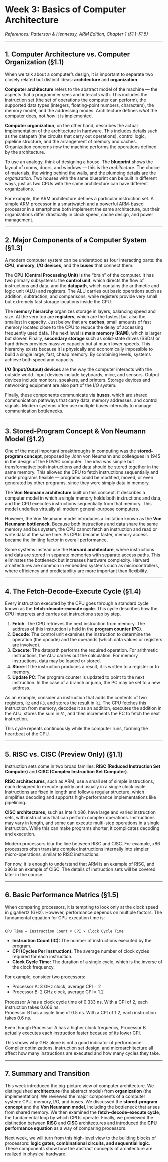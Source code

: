 # Week 3: Basics of Computer Architecture  
*References: Patterson & Hennessy, ARM Edition, Chapter 1 (§1.1–§1.5)*  

---

## 1. Computer Architecture vs. Computer Organization (§1.1)  

When we talk about a computer’s design, it is important to separate two closely related but distinct ideas: **architecture** and **organization**.  

**Computer architecture** refers to the abstract model of the machine — the aspects that a programmer sees and interacts with. This includes the instruction set (the set of operations the computer can perform), the supported data types (integers, floating-point numbers, characters), the memory model, and the addressing modes. Architecture defines *what* the computer does, not *how* it is implemented.  

**Computer organization**, on the other hand, describes the actual implementation of the architecture in hardware. This includes details such as the datapath (the circuits that carry out operations), control logic, pipeline structure, and the arrangement of memory and caches. Organization concerns *how* the machine performs the operations defined by the architecture.  

To use an analogy, think of designing a house. The **blueprint** shows the layout of rooms, doors, and windows — this is the *architecture*. The choice of materials, the wiring behind the walls, and the plumbing details are the *organization*. Two houses with the same blueprint can be built in different ways, just as two CPUs with the same architecture can have different organizations.  

For example, the ARM architecture defines a particular instruction set. A simple ARM processor in a smartwatch and a powerful ARM-based processor in a smartphone both implement the same architecture, but their organizations differ drastically in clock speed, cache design, and power management.  

---

## 2. Major Components of a Computer System (§1.3)  

A modern computer system can be understood as four interacting parts: the **CPU**, **memory**, **I/O devices**, and the **buses** that connect them.  

The **CPU (Central Processing Unit)** is the “brain” of the computer. It has two primary subsystems: the **control unit**, which directs the flow of instructions and data, and the **datapath**, which contains the arithmetic and logic unit (ALU) and registers. The ALU carries out basic operations such as addition, subtraction, and comparisons, while registers provide very small but extremely fast storage locations inside the CPU.  

The **memory hierarchy** organizes storage in layers, balancing speed and size. At the very top are **registers**, which are the fastest but also the smallest in capacity. Just below that are **caches**, small amounts of fast memory located close to the CPU to reduce the delay of accessing frequently used data. The next level is **main memory (RAM)**, which is larger but slower. Finally, **secondary storage** such as solid-state drives (SSDs) or hard drives provides massive capacity but at much lower speeds. This hierarchy exists because it is physically and economically impossible to build a single large, fast, cheap memory. By combining levels, systems achieve both speed and capacity.  

**I/O (Input/Output) devices** are the way the computer interacts with the outside world. Input devices include keyboards, mice, and sensors. Output devices include monitors, speakers, and printers. Storage devices and networking equipment are also part of the I/O system.  

Finally, these components communicate via **buses**, which are shared communication pathways that carry data, memory addresses, and control signals. Modern systems often use multiple buses internally to manage communication bottlenecks.  

---

## 3. Stored-Program Concept & Von Neumann Model (§1.2)  

One of the most important breakthroughs in computing was the **stored-program concept**, proposed by John von Neumann and colleagues in 1945 in the design of the EDVAC computer. The idea was simple but transformative: both instructions and data should be stored together in the same memory. This allowed the CPU to fetch instructions sequentially and made programs flexible — programs could be modified, moved, or even generated by other programs, since they were simply data in memory.  

The **Von Neumann architecture** built on this concept. It describes a computer model in which a single memory holds both instructions and data, and the CPU executes instructions sequentially from that memory. This model underlies virtually all modern general-purpose computers.  

However, the Von Neumann model introduces a limitation known as the **Von Neumann bottleneck**. Because both instructions and data share the same memory and bus system, the CPU cannot fetch an instruction and read or write data at the same time. As CPUs became faster, memory access became the limiting factor in overall performance.  

Some systems instead use the **Harvard architecture**, where instructions and data are stored in separate memories with separate access paths. This eliminates the bottleneck but increases hardware complexity. Harvard architectures are common in embedded systems such as microcontrollers, where efficiency and predictability are more important than flexibility.  

---

## 4. The Fetch–Decode–Execute Cycle (§1.4)  

Every instruction executed by the CPU goes through a standard cycle known as the **fetch–decode–execute cycle**. This cycle describes how the CPU interprets and carries out instructions step by step.  

1. **Fetch**: The CPU retrieves the next instruction from memory. The address of this instruction is held in the **program counter (PC)**.  
2. **Decode**: The control unit examines the instruction to determine the operation (the opcode) and the operands (which data values or registers are involved).  
3. **Execute**: The datapath performs the required operation. For arithmetic instructions, the ALU carries out the calculation. For memory instructions, data may be loaded or stored.  
4. **Store**: If the instruction produces a result, it is written to a register or to memory.  
5. **Update PC**: The program counter is updated to point to the next instruction. In the case of a branch or jump, the PC may be set to a new address.  

As an example, consider an instruction that adds the contents of two registers, `R2` and `R3`, and stores the result in `R1`. The CPU fetches this instruction from memory, decodes it as an addition, executes the addition in the ALU, stores the sum in `R1`, and then increments the PC to fetch the next instruction.  

This cycle repeats continuously while the computer runs, forming the heartbeat of the CPU.  

---

## 5. RISC vs. CISC (Preview Only) (§1.1)  

Instruction sets come in two broad families: **RISC (Reduced Instruction Set Computer)** and **CISC (Complex Instruction Set Computer)**.  

**RISC architectures**, such as ARM, use a small set of simple instructions, each designed to execute quickly and usually in a single clock cycle. Instructions are fixed in length and follow a regular structure, which simplifies decoding and supports high-performance implementations like pipelining.  

**CISC architectures**, such as Intel’s x86, have large and varied instruction sets, with instructions that can perform complex operations. Instructions may vary in length, and some can execute multi-step operations in a single instruction. While this can make programs shorter, it complicates decoding and execution.  

Modern processors blur the line between RISC and CISC. For example, x86 processors often translate complex instructions internally into simpler micro-operations, similar to RISC instructions.  

For now, it is enough to understand that ARM is an example of RISC, and x86 is an example of CISC. The details of instruction sets will be covered later in the course.  

---

## 6. Basic Performance Metrics (§1.5)  

When comparing processors, it is tempting to look only at the clock speed in gigahertz (GHz). However, performance depends on multiple factors. The fundamental equation for CPU execution time is:  

```

CPU Time = Instruction Count × CPI × Clock Cycle Time

```

- **Instruction Count (IC):** The number of instructions executed by the program.  
- **CPI (Cycles Per Instruction):** The average number of clock cycles required for each instruction.  
- **Clock Cycle Time:** The duration of a single cycle, which is the inverse of the clock frequency.  

For example, consider two processors:  

- Processor A: 3 GHz clock, average CPI = 2  
- Processor B: 2 GHz clock, average CPI = 1.2  

Processor A has a clock cycle time of 0.333 ns. With a CPI of 2, each instruction takes 0.666 ns.  
Processor B has a cycle time of 0.5 ns. With a CPI of 1.2, each instruction takes 0.6 ns.  

Even though Processor A has a higher clock frequency, Processor B actually executes each instruction faster because of its lower CPI.  

This shows why GHz alone is not a good indicator of performance. Compiler optimizations, instruction set design, and microarchitecture all affect how many instructions are executed and how many cycles they take.  

---

## 7. Summary and Transition  

This week introduced the big-picture view of computer architecture. We distinguished **architecture** (the abstract model) from **organization** (the implementation). We reviewed the major components of a computer system: CPU, memory, I/O, and buses. We discussed the **stored-program concept** and the **Von Neumann model**, including the bottleneck that arises from shared memory. We then examined the **fetch–decode–execute cycle**, the fundamental loop by which CPUs operate. Finally, we previewed the distinction between **RISC** and **CISC** architectures and introduced the **CPU performance equation** as a way of comparing processors.  

Next week, we will turn from this high-level view to the building blocks of processors: **logic gates, combinational circuits, and sequential logic**. These components show how the abstract concepts of architecture are realized in physical hardware.  

